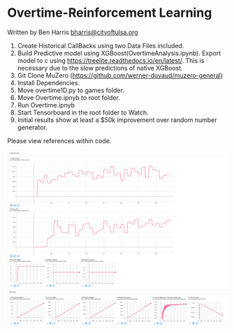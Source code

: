 # Overtime-Reinforcement Learning
Written by Ben Harris
bharris@cityoftulsa.org

1. Create Historical CallBacks using two Data Files included.
2. Build Predictive model using XGBoost(OvertimeAnalysis.ipynb). Export model to c using https://treelite.readthedocs.io/en/latest/. This is necessary due to the slow predictions of native XGBoost.
3. Git Clone MuZero (https://github.com/werner-duvaud/muzero-general) 
4. Install Dependencies.
5. Move overtime1D.py to games folder. 
6. Move Overtime.ipnyb to root folder. 
7. Run Overtime.ipnyb
8. Start Tensorboard in the root folder to Watch. 
9. Initial results show at least a $50k improvement over random number generator.

Please view references within code. 

![alt text](https://github.com/jamesbenharris/Overtime-ReinforcementLearning/blob/main/RLTraining.png)
